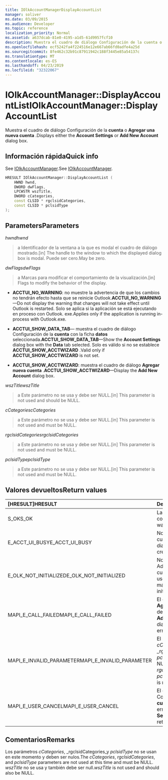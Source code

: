 ```yaml
---
title: IOlkAccountManagerDisplayAccountList
manager: soliver
ms.date: 03/09/2015
ms.audience: Developer
ms.topic: reference
localization_priority: Normal
ms.assetid: a637dcab-81e0-4195-a1d5-61d9957fcf10
description: Muestra el cuadro de diálogo Configuración de la cuenta o agregar una nueva cuenta.
ms.openlocfilehash: ecf5242fa4f224516e12e667ab66fd0adfe4a25d
ms.sourcegitcommit: 8fe462c32b91c87911942c188f3445e85a54137c
ms.translationtype: MT
ms.contentlocale: es-ES
ms.lasthandoff: 04/23/2019
ms.locfileid: "32322067"
---
```

# <a name="iolkaccountmanagerdisplayaccountlist"></a><span data-ttu-id="8814f-103">IOlkAccountManager::DisplayAccountList</span><span class="sxs-lookup"><span data-stu-id="8814f-103">IOlkAccountManager::DisplayAccountList</span></span>

<span data-ttu-id="8814f-104">Muestra el cuadro de diálogo Configuración de la **cuenta** o **Agregar una nueva cuenta** .</span><span class="sxs-lookup"><span data-stu-id="8814f-104">Displays either the **Account Settings** or **Add New Account** dialog box.</span></span> 
  
## <a name="quick-info"></a><span data-ttu-id="8814f-105">Información rápida</span><span class="sxs-lookup"><span data-stu-id="8814f-105">Quick info</span></span>

<span data-ttu-id="8814f-106">See [IOlkAccountManager](iolkaccountmanager.md).</span><span class="sxs-lookup"><span data-stu-id="8814f-106">See [IOlkAccountManager](iolkaccountmanager.md).</span></span>
  
```cpp
HRESULT IOlkAccountManager::DisplayAccountList ( 
    HWND hwnd,
    DWORD dwFlags,
    LPCWSTR wszTitle,
    DWORD cCategories,
    const CLSID * rgclsidCategories,
    const CLSID * pclsidType
);

```

## <a name="parameters"></a><span data-ttu-id="8814f-107">Parameters</span><span class="sxs-lookup"><span data-stu-id="8814f-107">Parameters</span></span>

<span data-ttu-id="8814f-108">_hwnd_</span><span class="sxs-lookup"><span data-stu-id="8814f-108">_hwnd_</span></span>
  
> <span data-ttu-id="8814f-109">a Identificador de la ventana a la que es modal el cuadro de diálogo mostrado.</span><span class="sxs-lookup"><span data-stu-id="8814f-109">[in] The handle to the window to which the displayed dialog box is modal.</span></span> <span data-ttu-id="8814f-110">Puede ser cero.</span><span class="sxs-lookup"><span data-stu-id="8814f-110">May be zero.</span></span>
    
<span data-ttu-id="8814f-111">_dwFlags_</span><span class="sxs-lookup"><span data-stu-id="8814f-111">_dwFlags_</span></span>
  
> <span data-ttu-id="8814f-112">a Marcas para modificar el comportamiento de la visualización.</span><span class="sxs-lookup"><span data-stu-id="8814f-112">[in] Flags to modify the behavior of the display.</span></span> 
    
   - <span data-ttu-id="8814f-113">**ACCTUI_NO_WARNING**: no muestre la advertencia de que los cambios no tendrán efecto hasta que se reinicie Outlook.</span><span class="sxs-lookup"><span data-stu-id="8814f-113">**ACCTUI_NO_WARNING**—Do not display the warning that changes will not take effect until Outlook is restarted.</span></span> <span data-ttu-id="8814f-114">Solo se aplica si la aplicación se está ejecutando en proceso con Outlook. exe.</span><span class="sxs-lookup"><span data-stu-id="8814f-114">Applies only if the application is running in-process with Outlook.exe.</span></span>
    
   - <span data-ttu-id="8814f-115">**ACCTUI_SHOW_DATA_TAB**— muestra el cuadro de diálogo Configuración de la **cuenta** con la ficha **datos** seleccionada.</span><span class="sxs-lookup"><span data-stu-id="8814f-115">**ACCTUI_SHOW_DATA_TAB**—Show the **Account Settings** dialog box with the **Data** tab selected.</span></span> <span data-ttu-id="8814f-116">Solo es válido si no se establece **ACCTUI_SHOW_ACCTWIZARD** .</span><span class="sxs-lookup"><span data-stu-id="8814f-116">Valid only if **ACCTUI_SHOW_ACCTWIZARD** is not set.</span></span> 
    
   - <span data-ttu-id="8814f-117">**ACCTUI_SHOW_ACCTWIZARD**: muestra el cuadro de diálogo **Agregar nueva cuenta** .</span><span class="sxs-lookup"><span data-stu-id="8814f-117">**ACCTUI_SHOW_ACCTWIZARD**—Display the **Add New Account** dialog box.</span></span> 
    
<span data-ttu-id="8814f-118">_wszTitle_</span><span class="sxs-lookup"><span data-stu-id="8814f-118">_wszTitle_</span></span>
  
> <span data-ttu-id="8814f-119">a Este parámetro no se usa y debe ser NULL.</span><span class="sxs-lookup"><span data-stu-id="8814f-119">[in] This parameter is not used and should be NULL.</span></span>
    
<span data-ttu-id="8814f-120">_cCategories_</span><span class="sxs-lookup"><span data-stu-id="8814f-120">_cCategories_</span></span>
  
> <span data-ttu-id="8814f-121">a Este parámetro no se usa y debe ser NULL.</span><span class="sxs-lookup"><span data-stu-id="8814f-121">[in] This parameter is not used and must be NULL.</span></span> 
    
<span data-ttu-id="8814f-122">_rgclsidCategories_</span><span class="sxs-lookup"><span data-stu-id="8814f-122">_rgclsidCategories_</span></span>
  
> <span data-ttu-id="8814f-123">a Este parámetro no se usa y debe ser NULL.</span><span class="sxs-lookup"><span data-stu-id="8814f-123">[in] This parameter is not used and must be NULL.</span></span>
    
<span data-ttu-id="8814f-124">_pclsidType_</span><span class="sxs-lookup"><span data-stu-id="8814f-124">_pclsidType_</span></span>
  
> <span data-ttu-id="8814f-125">a Este parámetro no se usa y debe ser NULL.</span><span class="sxs-lookup"><span data-stu-id="8814f-125">[in] This parameter is not used and must be NULL.</span></span>
    
## <a name="return-values"></a><span data-ttu-id="8814f-126">Valores devueltos</span><span class="sxs-lookup"><span data-stu-id="8814f-126">Return values</span></span>

|<span data-ttu-id="8814f-127">**[HRESULT]**</span><span class="sxs-lookup"><span data-stu-id="8814f-127">**HRESULT**</span></span>|<span data-ttu-id="8814f-128">**Description**</span><span class="sxs-lookup"><span data-stu-id="8814f-128">**Description**</span></span>|
|:-----|:-----|
|<span data-ttu-id="8814f-129">S_OK</span><span class="sxs-lookup"><span data-stu-id="8814f-129">S_OK</span></span>  <br/> |<span data-ttu-id="8814f-130">La llamada se realizó correctamente.</span><span class="sxs-lookup"><span data-stu-id="8814f-130">The call was successful.</span></span>  <br/> |
|<span data-ttu-id="8814f-131">E_ACCT_UI_BUSY</span><span class="sxs-lookup"><span data-stu-id="8814f-131">E_ACCT_UI_BUSY</span></span>  <br/> |<span data-ttu-id="8814f-132">No se pudo crear el cuadro de diálogo.</span><span class="sxs-lookup"><span data-stu-id="8814f-132">The dialog box could not be created.</span></span>  <br/> |
|<span data-ttu-id="8814f-133">E_OLK_NOT_INITIALIZED</span><span class="sxs-lookup"><span data-stu-id="8814f-133">E_OLK_NOT_INITIALIZED</span></span>  <br/> |<span data-ttu-id="8814f-134">No se ha inicializado el Administrador de cuentas para su uso.</span><span class="sxs-lookup"><span data-stu-id="8814f-134">The account manager has not been initialized for use.</span></span>  <br/> |
|<span data-ttu-id="8814f-135">MAPI_E_CALL_FAILED</span><span class="sxs-lookup"><span data-stu-id="8814f-135">MAPI_E_CALL_FAILED</span></span>  <br/> |<span data-ttu-id="8814f-136">El cuadro de diálogo **Agregar nueva cuenta** devolvió un error.</span><span class="sxs-lookup"><span data-stu-id="8814f-136">The **Add New Account** dialog box returned an error.</span></span>  <br/> |
|<span data-ttu-id="8814f-137">MAPI_E_INVALID_PARAMETER</span><span class="sxs-lookup"><span data-stu-id="8814f-137">MAPI_E_INVALID_PARAMETER</span></span>  <br/> |<span data-ttu-id="8814f-138">El parámetro _cCategories_, _rgclsidCategories_o _pclsidType_ no es NULL.</span><span class="sxs-lookup"><span data-stu-id="8814f-138">The  _cCategories_,  _rgclsidCategories_, or  _pclsidType_ parameter is non-NULL.</span></span>  <br/> |
|<span data-ttu-id="8814f-139">MAPI_E_USER_CANCEL</span><span class="sxs-lookup"><span data-stu-id="8814f-139">MAPI_E_USER_CANCEL</span></span>  <br/> |<span data-ttu-id="8814f-140">El cuadro de diálogo Configuración de la **cuenta** devolvió un error.</span><span class="sxs-lookup"><span data-stu-id="8814f-140">The **Account Settings** dialog box returned an error.</span></span>  <br/> |
   
## <a name="remarks"></a><span data-ttu-id="8814f-141">Comentarios</span><span class="sxs-lookup"><span data-stu-id="8814f-141">Remarks</span></span>

<span data-ttu-id="8814f-142">Los parámetros _cCategories_, _rgclsidCategories_y _pclsidType_ no se usan en este momento y deben ser nulos.</span><span class="sxs-lookup"><span data-stu-id="8814f-142">The  _cCategories_,  _rgclsidCategories_, and  _pclsidType_ parameters are not used at this time and must be NULL.</span></span>  <span data-ttu-id="8814f-143">_wszTitle_ no se usa y también debe ser null.</span><span class="sxs-lookup"><span data-stu-id="8814f-143">_wszTitle_ is not used and should also be NULL.</span></span> 
  

